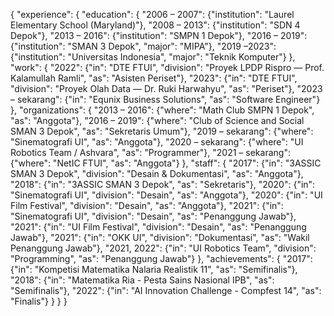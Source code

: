 {
	"experience": {
		"education": {
			"2006 – 2007":
				{"institution": "Laurel Elementary School (Maryland)"},
			"2008 – 2013":
				{"institution": "SDN 4 Depok"},
			"2013 – 2016":
				{"institution": "SMPN 1 Depok"},
			"2016 – 2019":
				{"institution": "SMAN 3 Depok",
				"major": "MIPA"},
			"2019 –2023":
				{"institution": "Universitas Indonesia",
				"major": "Teknik Komputer"}
		},
		"work": {
			"2022":
				{"in": "DTE FTUI",
				"division": "Proyek LPDP Rispro — Prof. Kalamullah Ramli",
				"as": "Asisten Periset"},
			"2023":
				{"in": "DTE FTUI",
				"division": "Proyek Olah Data — Dr. Ruki Harwahyu",
				"as": "Periset"},
			"2023 – sekarang":
				{"in": "Equnix Business Solutions",
				"as": "Software Engineer"}
		},
		"organizations": {
			"2013 – 2016":
				{"where": "Math Club SMPN 1 Depok",
				"as": "Anggota"},
			"2016 – 2019":
				{"where": "Club of Science and Social SMAN 3 Depok",
				"as": "Sekretaris Umum"},
			"2019 – sekarang":
				{"where": "Sinematografi UI",
				"as": "Anggota"},
			"2020 – sekarang":
				{"where": "UI Robotics Team / Ashvara",
				"as": "Programmer"},
			"2021 – sekarang":
				{"where": "NetIC FTUI",
				"as": "Anggota"}
		},
		"staff": {
			"2017":
				{"in": "3ASSIC SMAN 3 Depok",
				"division": "Desain & Dokumentasi",
				"as": "Anggota"},
			"2018":
				{"in": "3ASSIC SMAN 3 Depok",
				"as": "Sekretaris"},
			"2020":
				{"in": "Sinematografi UI",
				"division": "Desain",
				"as": "Anggota"},
			"2020":
				{"in": "UI Film Festival",
				"division": "Desain",
				"as": "Anggota"},
			"2021":
				{"in": "Sinematografi UI",
				"division": "Desain",
				"as": "Penanggung Jawab"},
			"2021":
				{"in": "UI Film Festival",
				"division": "Desain",
				"as": "Penanggung Jawab"},
			"2021":
				{"in": "OKK UI",
				"division": "Dokumentasi",
				"as": "Wakil Penanggung Jawab"},
			"2021, 2022":
				{"in": "UI Robotics Team",
				"division": "Programming",
				"as": "Penanggung Jawab"}
		},
		"achievements": {
			"2017":
				{"in": "Kompetisi Matematika Nalaria Realistik 11",
				"as": "Semifinalis"},
			"2018":
				{"in": "Matematika Ria - Pesta Sains Nasional IPB",
				"as": "Semifinalis"},
			"2022":
				{"in": "AI Innovation Challenge - Compfest 14",
				"as": "Finalis"}
		}
	}
}
